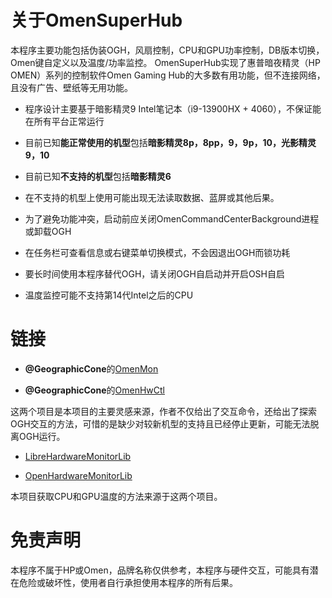 关于OmenSuperHub
=
本程序主要功能包括伪装OGH，风扇控制，CPU和GPU功率控制，DB版本切换，Omen键自定义以及温度/功率监控。
OmenSuperHub实现了惠普暗夜精灵（HP OMEN）系列的控制软件Omen Gaming Hub的大多数有用功能，但不连接网络，且没有广告、壁纸等无用功能。

* 程序设计主要基于暗影精灵9 Intel笔记本（i9-13900HX + 4060），不保证能在所有平台正常运行

* 目前已知**能正常使用的机型**包括**暗影精灵8p，8pp，9，9p，10，光影精灵9，10**

* 目前已知**不支持的机型**包括**暗影精灵6**

* 在不支持的机型上使用可能出现无法读取数据、蓝屏或其他后果。

* 为了避免功能冲突，启动前应关闭OmenCommandCenterBackground进程或卸载OGH

* 在任务栏可查看信息或右键菜单切换模式，不会因退出OGH而锁功耗

* 要长时间使用本程序替代OGH，请关闭OGH自启动并开启OSH自启

* 温度监控可能不支持第14代Intel之后的CPU

链接
=
* **@GeographicCone**的[OmenMon](https://github.com/OmenMon/OmenMon)

* **@GeographicCone**的[OmenHwCtl](https://github.com/GeographicCone/OmenHwCtl)

这两个项目是本项目的主要灵感来源，作者不仅给出了交互命令，还给出了探索OGH交互的方法，可惜的是缺少对较新机型的支持且已经停止更新，可能无法脱离OGH运行。

* [LibreHardwareMonitorLib](https://github.com/LibreHardwareMonitor/LibreHardwareMonitor)

* [OpenHardwareMonitorLib](https://openhardwaremonitor.org)

本项目获取CPU和GPU温度的方法来源于这两个项目。

免责声明
=
本程序不属于HP或Omen，品牌名称仅供参考，本程序与硬件交互，可能具有潜在危险或破坏性，使用者自行承担使用本程序的所有后果。
